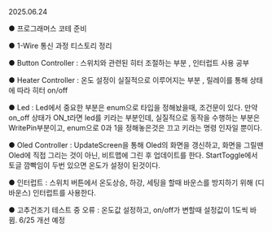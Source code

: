 2025.06.24

● 프로그래머스 코테 준비

● 1-Wire 통신 과정 티스토리 정리

● Button Controller : 스위치와 관련된 히터 조절하는 부분 , 인터럽트 사용 공부

● Heater Controller : 온도 설정이 실질적으로 이루어지는 부분 , 릴레이를 통해 상태에 따라 히터 on/off 

● Led : Led에서 중요한 부분은 enum으로 타입을 정해놨을때, 조건문이 있다.
  만약 on_off 상태가 ON_t라면 led를 키라는 부분인데, 실질적으로 동작을 수행하는 부분은 WritePin부분이고, 
  enum으로 0과 1을 정해놓은것은 끄고 키라는 명령 인자일 뿐이다.

● Oled Controller : UpdateScreen을 통해 Oled의 화면을 갱신하고, 화면을 그릴땐 Oled에 직접 그리는 것이 아닌,
  비트맵에 그린 후 업데이트를 한다. StartToggle에서 토글 깜빡임이 두번 있으면 온도가 설정이 된것이다.

● 인터럽트 : 스위치 버튼에서 온도상승, 하강, 세팅을 할때 바운스를 방지하기 위해 (디바운스)  인터럽트를 사용한다. 

● 고추건조기 테스트 중 오류 : 온도값 설정하고, on/off가 변할때 설정값이 1도씩 바뀜. 6/25 개선 예정